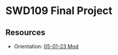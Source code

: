 # SWD109 Final Project

## Resources

- Orientation: [05-01-23 Mod](https://vimeo.com/manage/videos/821819552)
